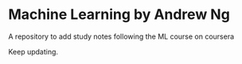 # Machine Learning by Andrew Ng

A repository to add study notes following the ML course on coursera

Keep updating.
